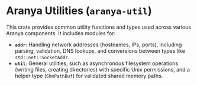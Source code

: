 # Aranya Utilities (`aranya-util`)

This crate provides common utility functions and types used across various Aranya components. 
It includes modules for:

-   **`addr`**: Handling network addresses (hostnames, IPs, ports), including parsing, validation, DNS lookups, and conversions between types like `std::net::SocketAddr`.
-   **`util`**: General utilities, such as asynchronous filesystem operations (writing files, creating directories) with specific Unix permissions, and a helper type (`ShmPathBuf`) for validated shared memory paths.
